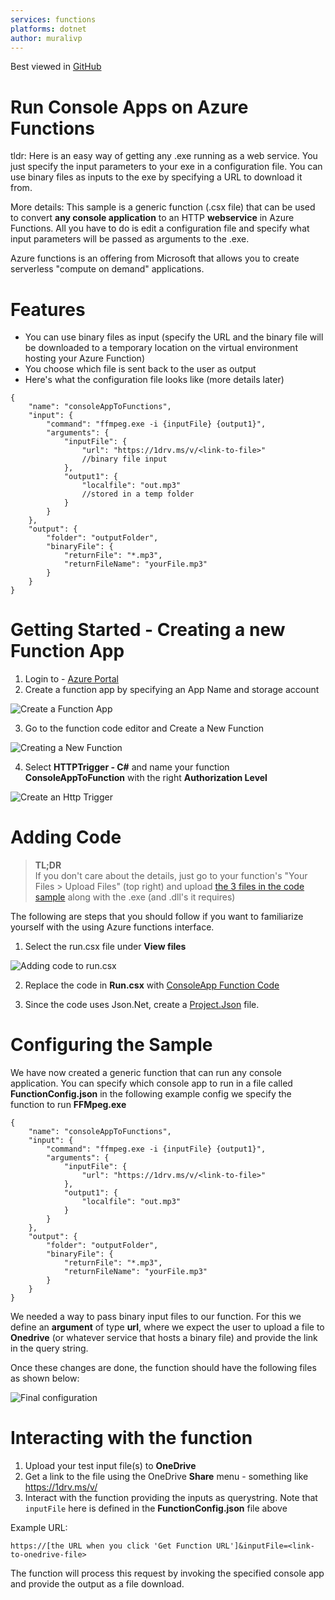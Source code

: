```yaml
---
services: functions
platforms: dotnet
author: muralivp
---
```

Best viewed in [GitHub](https://github.com/Azure-Samples/functions-dotnet-migrating-console-apps/blob/master/README.md) 
# Run Console Apps on Azure Functions 
tldr: 
Here is an easy way of getting any .exe running as a web service.  You just specify the input parameters to your exe in a configuration file.  You can use binary files as inputs to the exe by specifying a URL to download it from.

More details:
This sample is a generic function (.csx file) that can be used to convert **any console application** to an HTTP **webservice** in Azure Functions.  All you have to do is edit a configuration file and specify what input parameters will be passed as arguments to the .exe.

Azure functions is an offering from Microsoft that allows you to create serverless "compute on demand" applications. 

# Features
- You can use binary files as input (specify the URL and the binary file will be downloaded to a temporary location on the virtual environment hosting your Azure Function)
- You choose which file is sent back to the user as output
- Here's what the configuration file looks like (more details later)

```
{
    "name": "consoleAppToFunctions",
    "input": {
        "command": "ffmpeg.exe -i {inputFile} {output1}",
        "arguments": {
            "inputFile": {
                "url": "https://1drv.ms/v/<link-to-file>"
                //binary file input
            },
            "output1": {
                "localfile": "out.mp3"
                //stored in a temp folder
            }
        }
    },
    "output": {
        "folder": "outputFolder",
        "binaryFile": {
            "returnFile": "*.mp3",
            "returnFileName": "yourFile.mp3"
        }
    }
}
```

# Getting Started - Creating a new Function App
1. Login to - [Azure Portal](https://portal.azure.com)
2. Create a function app by specifying an App Name and storage account

<img src="https://github.com/Azure-Samples/functions-dotnet-migrating-console-apps/blob/master/CreateFunctionApp.PNG?raw=true" alt="Create a Function App"></img> 

3. Go to the function code editor and Create a New Function

<img src="https://github.com/Azure-Samples/functions-dotnet-migrating-console-apps/blob/master/CreateNewFunction.PNG?raw=true" alt="Creating a New Function"></img> 

4. Select **HTTPTrigger - C#** and name your function **ConsoleAppToFunction** with the right **Authorization Level**

<img src="https://github.com/Azure-Samples/functions-dotnet-migrating-console-apps/blob/master/HttpTriggerWithAuthz.PNG?raw=true" alt="Create an Http Trigger"></img> 

# Adding Code
> **TL;DR**  
If you don't care about the details, just go to your function's "Your Files > Upload Files" (top right) and upload [the 3 files in the code sample](https://github.com/Azure-Samples/functions-dotnet-migrating-console-apps/tree/master/code) along with the .exe (and .dll's it requires)

The following are steps that you should follow if you want to familiarize yourself with the using Azure functions interface.

1. Select the run.csx file under **View files**

<img src="https://github.com/Azure-Samples/functions-dotnet-migrating-console-apps/blob/master/AddingCodeRunCsx.PNG?raw=true" alt="Adding code to run.csx"></img>

2. Replace the code in **Run.csx** with [ConsoleApp Function Code](https://github.com/Azure-Samples/functions-dotnet-migrating-console-apps/blob/master/code/run.csx?raw=true)

3. Since the code uses Json.Net, create a [Project.Json](https://github.com/Azure-Samples/functions-dotnet-migrating-console-apps/blob/master/code/Project.json?raw=true) file.

# Configuring the Sample
We have now created a generic function that can run any console application. You can specify which console app to run in a file called **FunctionConfig.json** in the following example config we specify the function to run **FFMpeg.exe**

```
{
    "name": "consoleAppToFunctions",
    "input": {
        "command": "ffmpeg.exe -i {inputFile} {output1}",
        "arguments": {
            "inputFile": {
                "url": "https://1drv.ms/v/<link-to-file>"
            },
            "output1": {
                "localfile": "out.mp3"
            }
        }
    },
    "output": {
        "folder": "outputFolder",
        "binaryFile": {
            "returnFile": "*.mp3",
            "returnFileName": "yourFile.mp3"
        }
    }
}
```

We needed a way to pass binary input files to our function. For this we define an **argument** of type **url**, where we expect the user to upload a file to **Onedrive** (or whatever service that hosts a binary file) and provide the link in the query string. 

Once these changes are done, the function should have the following files as shown below:

<img src="https://github.com/Azure-Samples/functions-dotnet-migrating-console-apps/blob/master/FinalFunction.PNG?raw=true" alt="Final configuration"></img>

# Interacting with the function
1. Upload your test input file(s) to **OneDrive**
2. Get a link to the file using the OneDrive **Share** menu - something like https://1drv.ms/v/<link-to-file>
3. Interact with the function providing the inputs as querystring. Note that `inputFile` here is defined in the **FunctionConfig.json** file above

Example URL:

```
https://[the URL when you click 'Get Function URL']&inputFile=<link-to-onedrive-file>
```

The function will process this request by invoking the specified console app and provide the output as a file download.
